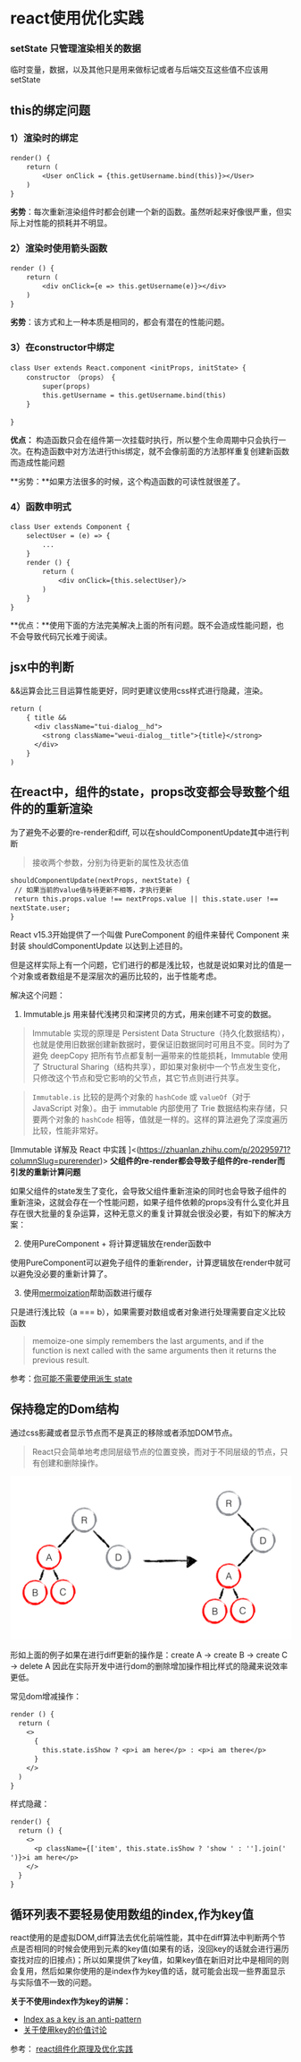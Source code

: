 # react使用优化实践

### setState 只管理渲染相关的数据

临时变量，数据，以及其他只是用来做标记或者与后端交互这些值不应该用setState

## this的绑定问题

### 1）渲染时的绑定

```
render() {
    return (
        <User onClick = {this.getUsername.bind(this)}></User>
    )
}
```

**劣势**：每次重新渲染组件时都会创建一个新的函数。虽然听起来好像很严重，但实际上对性能的损耗并不明显。

### 2）渲染时使用箭头函数

```
render () {
    return (
    	<div onClick={e => this.getUsername(e)}></div>
    )
}
```

**劣势**：该方式和上一种本质是相同的，都会有潜在的性能问题。

### 3）在constructor中绑定

```
class User extends React.component <initProps, initState> {
    constructor （props） {
        super(props)
        this.getUsername = this.getUsername.bind(this)
    }
    
}
```

**优点：** 构造函数只会在组件第一次挂载时执行，所以整个生命周期中只会执行一次。在构造函数中对方法进行this绑定，就不会像前面的方法那样重复创建新函数而造成性能问题

**劣势：**如果方法很多的时候，这个构造函数的可读性就很差了。

### 4）函数申明式

```
class User extends Component {
    selectUser = (e) => {
        ...
    }
    render () {
        return (
        	<div onClick={this.selectUser}/>
        )
    }
}
```

**优点：**使用下面的方法完美解决上面的所有问题。既不会造成性能问题，也不会导致代码冗长难于阅读。

## jsx中的判断

&&运算会比三目运算性能更好，同时更建议使用css样式进行隐藏，渲染。

```
return (
    { title &&
      <div className="tui-dialog__hd">
        <strong className="weui-dialog__title">{title}</strong>
      </div>
    }
)
```

## 在react中，组件的state，props改变都会导致整个组件的的重新渲染

为了避免不必要的re-render和diff, 可以在shouldComponentUpdate其中进行判断

> 接收两个参数，分别为待更新的属性及状态值
 ```
shouldComponentUpdate(nextProps, nextState) {
  // 如果当前的value值与待更新不相等，才执行更新
  return this.props.value !== nextProps.value || this.state.user !== nextState.user;
}
```

React v15.3开始提供了一个叫做 PureComponent 的组件来替代 Component 来封装 shouldComponentUpdate 以达到上述目的。

但是这样实际上有一个问题，它们进行的都是浅比较，也就是说如果对比的值是一个对象或者数组是不是深层次的遍历比较的，出于性能考虑。

解决这个问题：

1. Immutable.js 用来替代浅拷贝和深拷贝的方式，用来创建不可变的数据。
>Immutable 实现的原理是 Persistent Data Structure（持久化数据结构），也就是使用旧数据创建新数据时，要保证旧数据同时可用且不变。同时为了避免 deepCopy 把所有节点都复制一遍带来的性能损耗，Immutable 使用了 Structural Sharing（结构共享），即如果对象树中一个节点发生变化，只修改这个节点和受它影响的父节点，其它节点则进行共享。

>`Immutable.is` 比较的是两个对象的 `hashCode` 或 `valueOf`（对于 JavaScript 对象）。由于 immutable 内部使用了 Trie 数据结构来存储，只要两个对象的 `hashCode` 相等，值就是一样的。这样的算法避免了深度遍历比较，性能非常好。

[Immutable 详解及 React 中实践
]<(https://zhuanlan.zhihu.com/p/20295971?columnSlug=purerender)>
**父组件的re-render都会导致子组件的re-render而引发的重新计算问题**

如果父组件的state发生了变化，会导致父组件重新渲染的同时也会导致子组件的重新渲染，这就会存在一个性能问题，如果子组件依赖的props没有什么变化并且存在很大批量的复杂运算，这种无意义的重复计算就会很没必要，有如下的解决方案：

2. 使用PureComponent + 将计算逻辑放在render函数中

使用PureComponent可以避免子组件的重新render，计算逻辑放在render中就可以避免没必要的重新计算了。

3. 使用[mermoization](<https://www.npmjs.com/package/memoize-one>)帮助函数进行缓存

只是进行浅比较（a === b），如果需要对数组或者对象进行处理需要自定义比较函数
 
> memoize-one simply remembers the last arguments, and if the function is next called with the same arguments then it returns the previous result.

参考：[你可能不需要使用派生 state](<https://zh-hans.reactjs.org/blog/2018/06/07/you-probably-dont-need-derived-state.html#what-about-memoization>)

## 保持稳定的Dom结构

通过css影藏或者显示节点而不是真正的移除或者添加DOM节点。

> React只会简单地考虑同层级节点的位置变换，而对于不同层级的节点，只有创建和删除操作。

![avatar](../assets/tree_diff.png)

形如上面的例子如果在进行diff更新的操作是：create A -> create B -> create C -> delete A
因此在实际开发中进行dom的删除增加操作相比样式的隐藏来说效率更低。

常见dom增减操作：
```
render () {
  return (
    <>
      {
        this.state.isShow ? <p>i am here</p> : <p>i am there</p>
      }
    </>
  )
}
```
样式隐藏：
```
render() {
  return () {
    <>
      <p className={['item', this.state.isShow ? 'show ' : ''].join(' ')}>i am here</p> 
    </>
  }
}
```
## 循环列表不要轻易使用数组的index,作为key值

react使用的是虚拟DOM,diff算法去优化前端性能，其中在diff算法中判断两个节点是否相同的时候会使用到元素的key值(如果有的话，没回key的话就会进行遍历查找对应的旧接点)；所以如果提供了key值，如果key值在新旧对比中是相同的则会复用，然后如果你使用的是index作为key值的话，就可能会出现一些界面显示与实际值不一致的问题。


**关于不使用index作为key的讲解：**

- [Index as a key is an anti-pattern](<https://medium.com/@robinpokorny/index-as-a-key-is-an-anti-pattern-e0349aece318>)
- [关于使用key的价值讨论](<https://muyiy.cn/question/frame/1.html>)



参考：
[react组件化原理及优化实践](<https://www.jianshu.com/p/c46e5866eaec>)